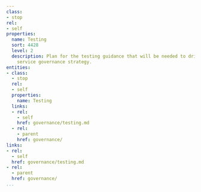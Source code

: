 ```yaml
---
class:
- stop
rel:
- self
properties:
  name: Testing
  sort: 4428
  level: 2
  description: Plan for the testing guidance that will be needed to drive a wider
    service governance strategy.
entities:
- class:
  - stop
  rel:
  - self
  properties:
    name: Testing
  links:
  - rel:
    - self
    href: governance/testing.md
  - rel:
    - parent
    href: governance/
links:
- rel:
  - self
  href: governance/testing.md
- rel:
  - parent
  href: governance/
...
```

